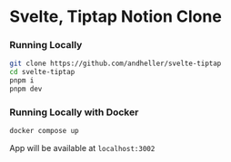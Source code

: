 # Svelte, Tiptap Notion Clone

### Running Locally

```bash
git clone https://github.com/andheller/svelte-tiptap
cd svelte-tiptap
pnpm i
pnpm dev
```
### Running Locally with Docker

```bash
docker compose up
```

App will be available at `localhost:3002`